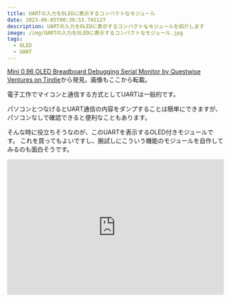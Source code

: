 ```yaml
---
title: UARTの入力をOLEDに表示するコンパクトなモジュール
date: 2023-06-05T00:39:53.745127
description: UARTの入力をOLEDに表示するコンパクトなモジュールを紹介します
image: /img/UARTの入力をOLEDに表示するコンパクトなモジュール.jpg
tags:
  - OLED
  - UART
---
```

[Mini 0.96 OLED Breadboard Debugging Serial Monitor by Questwise Ventures on Tindie](https://www.tindie.com/products/questwise-ventures/mini-096-oled-breadboard-debugging-serial-monitor/)から発見。画像もここから転載。

電子工作でマイコンと通信する方式としてUARTは一般的です。

パソコンとつなげるとUART通信の内容をダンプすることは簡単にできますが、パソコンなしで確認できると便利なこともあります。

そんな時に役立ちそうなのが、このUARTを表示するOLED付きモジュールです。
これを買ってもよいですし、腕試しにこういう機能のモジュールを自作してみるのも面白そうです。


<iframe width="100%" height="315" src="https://www.youtube.com/embed/iK1wf8c8AnM" title="YouTube video player" frameborder="0" allow="accelerometer; autoplay; clipboard-write; encrypted-media; gyroscope; picture-in-picture" allowfullscreen></iframe>

